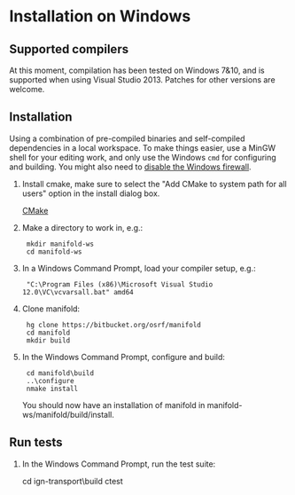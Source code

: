 # Installation on Windows

## Supported compilers

At this moment, compilation has been tested on Windows 7&10, and is supported
when using Visual Studio 2013. Patches for other versions are welcome.

## Installation

Using a combination of pre-compiled binaries and self-compiled dependencies in a
local workspace. To make things easier, use a MinGW shell for your editing work,
and only use the Windows `cmd` for configuring and building.  You might also
need to [disable the Windows firewall](http://windows.microsoft.com/en-us/windows/turn-windows-firewall-on-off#turn-windows-firewall-on-off=windows-7).

1. Install cmake, make sure to select the "Add CMake to system path for all users" option in the install dialog box.

    [CMake](https://cmake.org/download)

1. Make a directory to work in, e.g.:

        mkdir manifold-ws
        cd manifold-ws

1. In a Windows Command Prompt, load your compiler setup, e.g.:

        "C:\Program Files (x86)\Microsoft Visual Studio 12.0\VC\vcvarsall.bat" amd64

1. Clone manifold:

        hg clone https://bitbucket.org/osrf/manifold
        cd manifold
        mkdir build

1. In the Windows Command Prompt, configure and build:

	    cd manifold\build
        ..\configure
        nmake install


    You should now have an installation of manifold in manifold-ws/manifold/build/install.

## Run tests

1. In the Windows Command Prompt, run the test suite:

    cd ign-transport\build
    ctest
